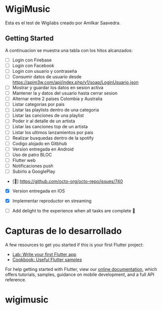 # WigiMusic

Esta es el test de Wigilabs creado por Amilkar Saavedra.

## Getting Started

A continuacion se muestra una tabla con los hitos alcanzados:

- [ ] Login con Firebase
- [ ] Login con Facebook
- [ ] Login con usuario y contraseña
- [ ] Consumir datos de usuario desde https://apim3w.com/api/index.php/v1/soap/LoginUsuario.json
- [ ] Mostrar y guardar los datos en sesion activa
- [ ] Mantener la  y datos del usuario hasta cerrar sesion
- [ ] Alternar entre 2 paises Colombia y Australia
- [ ] Listar categorias por pais
- [ ] Listar las playlists dentro de una categoria
- [ ] Listar las canciones de una playlist
- [ ] Poder ir al detalle de un artista
- [ ] Listar las canciones top de un artista
- [ ] Listar los ultimos lanzamientos por pais
- [ ] Realizar busquedas dentro de la spotify
- [ ] Codigo alojado en Gitbhub
- [ ] Version entregada en Android
- [ ] Uso de patro BLOC
- [ ] Flutter web
- [ ] Notificaciones push
- [ ] Subirlo a GooglePlay
- [:tada:] https://github.com/octo-org/octo-repo/issues/740
- [x] Version entregada en IOS
- [x] Implementar reproductor en streaming
- [ ] Add delight to the experience when all tasks are complete :tada:


# Capturas de lo desarrollado




A few resources to get you started if this is your first Flutter project:

- [Lab: Write your first Flutter app](https://flutter.dev/docs/get-started/codelab)
- [Cookbook: Useful Flutter samples](https://flutter.dev/docs/cookbook)

For help getting started with Flutter, view our
[online documentation](https://flutter.dev/docs), which offers tutorials,
samples, guidance on mobile development, and a full API reference.
# wigimusic
